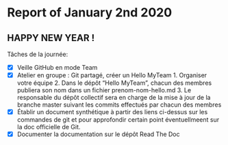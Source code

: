 # Report of January 2nd 2020
## HAPPY NEW YEAR !

Tâches de la journée:

- [x] Veille GitHub en mode Team
- [x] Atelier en groupe : Git partagé, créer un Hello MyTeam
      1. Organiser votre équipe
      2. Dans le dépôt “Hello MyTeam”, chacun des membres publiera son nom dans un fichier prenom-nom-hello.md
      3. Le responsable du dépôt collectif sera en charge de la mise à jour de la branche master suivant les commits effectués par chacun des membres
- [x] Établir un document synthétique à partir des liens ci-dessus sur les commandes de git et pour approfondir certain point éventuellmeent sur la doc officielle de Git.
- [x] Documenter la documentation sur le dépôt Read The Doc